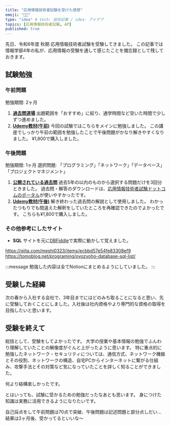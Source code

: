 ```yaml
---
title: "応用情報技術者試験を受けた感想"
emoji: "🧑‍🏫"
type: "idea" # tech: 技術記事 / idea: アイデア
topics: [応用情報技術者試験, AP]
published: true
---
```

先日、令和6年度 秋期 応用情報技術者試験を受験してきました。
この記事では情報学部4年の私が、応用情報の受験を通して感じたことを備忘録として残しておきます。
## 試験勉強
### 午前問題
勉強期間: 2ヶ月
1. **[過去問道場](https://www.ap-siken.com/apkakomon.php)**
出題範囲を「おすすめ」に絞り、通学時間など空いた時間で少しずつ進めました。
2. **[Udemy教材(午前)](https://www.udemy.com/share/1066Oc3@ORwitZMjEamOhxcqI59iat4At-tJdYMQzNLpT591ulgoN9Nffj6uQnpxeBO90Zcf7g==/)**
今回の試験ではこちらをメインに勉強しました。
この講座でしっかり午前の範囲を勉強したことで午後問題がかなり解きやすくなりました。
¥1,800で購入しました。
### 午後問題
勉強期間: 1ヶ月
選択問題: 「プログラミング」「ネットワーク」「データベース」「プロジェクトマネジメント」
1. **[公開されている過去問](https://www.ipa.go.jp/shiken/mondai-kaiotu)**
過去5年の以内のものから選択する問題だけを3回分ときました。
過去問・解答のダウンロードは、[応用情報技術者試験ドットコムのポータル](https://www.ap-siken.com/index_pm.html)が使いやすかったです。
2. **[Udemy教材(午後)](https://www.udemy.com/share/106uke3@E7gCCwm-t2Ulu_64UFIqDXppKzStQMuIiZ2_CB3_1RaSLH2ODeIRAK8PF3lfAIbKiA==/)**
解き終わった過去問の解説として使用しました。
わかったつもりでも間違えた解釈をしていたところを再確認できたのでよかったです。
こちらも¥1,800で購入しました。

### その他参考にしたサイト
- **SQL**
サイトを元に[DBFiddle](https://www.db-fiddle.com/)で実際に動かして覚えました。

https://qiita.com/meshi0323/items/ecbbd57e54fe83308ef9
https://tomoblog.net/programing/oyozyoho-database-sql-list/

:::message
勉強した内容は全てNotionにまとめるようにしていました。
:::
## 受験した経緯
次の春から入社する会社で、3年目までにはどのみち取ることになると思い、先に受験しておくことにしました。入社後は社内資格やより専門的な資格の取得を目指したいと思います。
## 受験を終えて
総括として、受験をしてよかったです。
大学の授業や基本情報の勉強でふんわり理解していたことの解像度がぐんと上がったように思います。
特に重点的に勉強したネットワーク・セキュリティについては、通信方式、ネットワーク機器とその役割、ネットワークの構造、自宅PCからインターネットに繋がる仕組み、攻撃手法とその対策など気になっていたことを詳しく知ることができました。

何より結構楽しかったです。

とはいっても、試験に受かるための勉強だったなあとも思います。
身につけた知識は実務に活用できるようになりたいです。

自己採点をして午前問題は70点で突破、午後問題は記述問題と部分点しだい...
結果は2ヶ月後、受かってるといいな〜
